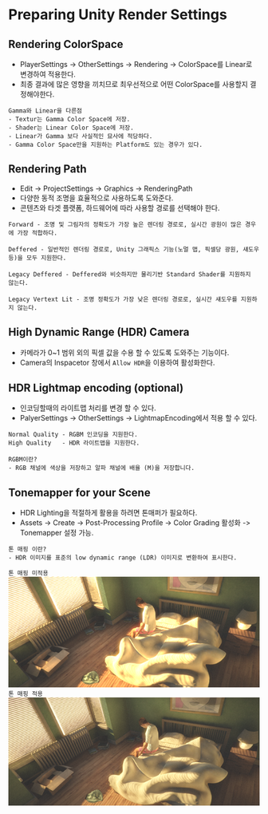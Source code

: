 # Preparing Unity Render Settings

## Rendering ColorSpace

+ PlayerSettings -> OtherSettings ->  Rendering -> ColorSpace를 Linear로 변경하여 적용한다.
+ 최종 결과에 많은 영향을 끼치므로 최우선적으로 어떤 ColorSpace를 사용할지 결정해야한다.

```
Gamma와 Linear을 다른점
- Textur는 Gamma Color Space에 저장.
- Shader는 Linear Color Space에 저장.
- Linear가 Gamma 보다 사실적인 묘사에 적당하다.
- Gamma Color Space만을 지원하는 Platform도 있는 경우가 있다.
```

## Rendering Path

+ Edit -> ProjectSettings -> Graphics -> RenderingPath
+ 다양한 동적 조명을 효율적으로 사용하도록 도와준다.
+ 콘텐츠와 타겟 플랫폼, 하드웨어에 따라 사용할 경로를 선택해야 한다.

```
Forward - 조명 및 그림자의 정확도가 가장 높은 렌더링 경로로, 실시간 광원이 많은 경우에 가장 적합하다.

Deffered - 일반적인 렌더링 경로로, Unity 그래픽스 기능(노멀 맵, 픽셀당 광원, 섀도우 등)을 모두 지원한다.

Legacy Deffered - Deffered와 비슷하지만 물리기반 Standard Shader를 지원하지 않는다.

Legacy Vertext Lit - 조명 정확도가 가장 낮은 렌더링 경로로, 실시간 섀도우를 지원하지 않는다.
```

## High Dynamic Range (HDR) Camera

+ 카메라가 0~1 범위 외의 픽셀 값을 수용 할 수 있도록 도와주는 기능이다.
+ Camera의 Inspacetor 창에서 `Allow HDR`을 이용하여 활성화한다. 

## HDR Lightmap encoding (optional)

+ 인코딩할때의 라이트맵 처리를 변경 할 수 있다.
+ PalyerSettings -> OtherSettings -> LightmapEncoding에서 적용 할 수 있다.

```
Normal Quality - RGBM 인코딩을 지원한다.
High Quality   - HDR 라이트맵을 지원한다.

RGBM이란?
- RGB 채널에 색상을 저장하고 알파 채널에 배율 (M)을 저장합니다.
```

## Tonemapper for your Scene

+ HDR Lighting을 적절하게 활용을 하려면 톤매퍼가 필요하다.
+ Assets -> Create -> Post-Processing Profile -> Color Grading 활성화 -> Tonemapper 설정 가능.

```
톤 매핑 이란?
- HDR 이미지를 표준의 low dynamic range (LDR) 이미지로 변환하여 표시한다.
```

`톤 매핑 미적용`![](./Images/WithoutTonemap.png)
`톤 매핑 적용`![](./Images/WithTonemap.png)